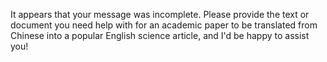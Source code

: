 It appears that your message was incomplete. Please provide the text or document you need help with for an academic paper to be translated from Chinese into a popular English science article, and I'd be happy to assist you!